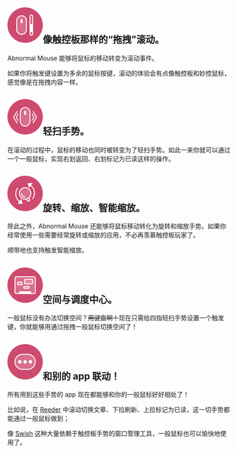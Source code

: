## <img class="title-icon" src="/image/title-icon-scroll.svg"/>像触控板那样的“拖拽”滚动。

Abnormal Mouse 能够将鼠标的移动转变为滚动事件。

如果你将触发键设置为多余的鼠标按键，滚动的体验会有点像触控板和妙控鼠标，感觉像是在拖拽内容一样。

## <img class="title-icon" src="/image/title-icon-swipe.svg"/>轻扫手势。

在滚动的过程中，鼠标的移动也同时被转变为了轻扫手势。如此一来你就可以通过一个一般鼠标，实现右划返回、右划标记为已读这样的操作。

## <img class="title-icon" src="/image/title-icon-zoom.svg"/>旋转、缩放、智能缩放。

除此之外，Abnormal Mouse 还能够将鼠标移动转化为旋转和缩放手势。如果你经常使用一些需要经常旋转或缩放的应用，不必再羡慕触控板玩家了。
 
顺带地也支持触发智能缩放。

## <img class="title-icon" src="/image/title-icon-dock-swipe.svg"/>空间与调度中心。

一般鼠标没有办法切换空间？<del>用键盘啊！</del>现在只需给四指轻扫手势设置一个触发键，你就能够用通过拖拽一般鼠标切换空间了！

## <img class="title-icon" src="/image/title-icon-more.svg"/>和别的 app 联动！

所有用到这些手势的 app 现在都能够和你的一般鼠标好好相处了！ 

比如说，在 [Reeder](https://reederapp.com) 中滚动切换文章、下拉刷新、上拉标记为已读，这一切手势都能通过一般鼠标做到；

像 [Swish](https://highlyopinionated.co/swish/) 这种大量依赖于触控板手势的窗口管理工具，一般鼠标也可以愉快地使用了。

